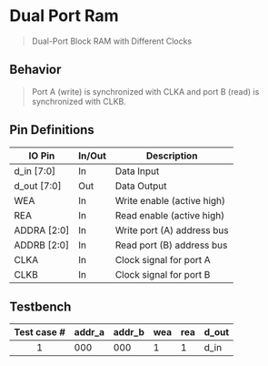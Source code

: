 # Dual Port Ram

> Dual-Port Block RAM with Different Clocks

## Behavior

> Port A (write) is synchronized with CLKA and port B (read) is synchronized with CLKB.

## Pin Definitions

| IO Pin      | In/Out | Description                |
| ----------- | ------ | -------------------------- |
| d_in [7:0]  | In     | Data Input                 |
| d_out [7:0] | Out    | Data Output                |
| WEA         | In     | Write enable (active high) |
| REA         | In     | Read enable (active high)  |
| ADDRA [2:0] | In     | Write port (A) address bus |
| ADDRB [2:0] | In     | Read port (B) address bus  |
| CLKA        | In     | Clock signal for port A    |
| CLKB        | In     | Clock signal for port B    |

## Testbench

| Test case # | addr_a | addr_b | wea | rea | d_out         |
| :---------: | ------ | ------ | --- | --- | ------------- |
|      1      | 000    | 000    | 1   | 1   | d_in          |
